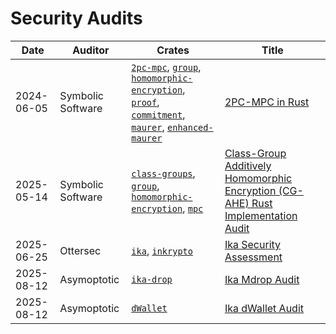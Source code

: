 # Security Audits

| Date           | Auditor           | Crates                                                                                               | Title                                                                 |
| -------------- | ----------------  | ---------------------------------------------------------------------------------------------------- | --------------------------------------------------------------------- |
| 2024-06-05     | Symbolic Software | [`2pc-mpc`](https://github.com/dwallet-labs/2pc-mpc), [`group`](https://github.com/dwallet-labs/group), [`homomorphic-encryption`](https://github.com/dwallet-labs/homomorphic-encryption), [`proof`](https://github.com/dwallet-labs/proof), [`commitment`](https://github.com/dwallet-labs/commitment), [`maurer`](https://github.com/dwallet-labs/maurer), [`enhanced-maurer`](https://github.com/dwallet-labs/enhanced-maurer)     | [2PC-MPC in Rust](docs/Symbolic-2PC-MPC-V1-2024.pdf)                                     |
| 2025-05-14     | Symbolic Software | [`class-groups`](https://github.com/dwallet-labs/inkrypto/tree/main/class-groups), [`group`](https://github.com/dwallet-labs/inkrypto/tree/main/group), [`homomorphic-encryption`](https://github.com/dwallet-labs/inkrypto/tree/main/homomorphic-encryption), [`mpc`](https://github.com/dwallet-labs/inkrypto/tree/main/mpc)     | [Class-Group Additively Homomorphic Encryption (CG-AHE) Rust Implementation Audit](docs/Symbolic-2PC-MPC-V2-2025.pdf)                                     |
| 2025-06-25     | Ottersec | [`ika`](https://github.com/dwallet-labs/ika), [`inkrypto`](https://github.com/dwallet-labs/inkrypto)     | [Ika Security Assessment](docs/Ottersec-Ika-2025.pdf)                                     |
| 2025-08-12     | Asymoptotic | [`ika-drop`](https://github.com/dwallet-labs/ika-drop)     | [Ika Mdrop Audit](docs/ika_mdrop.pdf)                                     |
| 2025-08-12     | Asymoptotic | [`dWallet`](https://github.com/dwallet-labs/ika/tree/main/contracts/ika_dwallet_2pc_mpc)     | [Ika dWallet Audit](docs/ika_dwallet.pdf)                                     |
